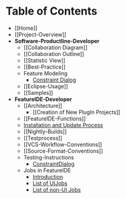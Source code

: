 # Table of Contents

* [[Home]]
* [[Project-Overview]]
* **Software-Productline-Developer**
  * [[Collaboration Diagram]]
  * [[Collaboration Outline]]
  * [[Statistic View]]
  * [[Best-Practice]]
  * Feature Modeling 
     * [Constraint Dialog](https://github.com/tthuem/FeatureIDE/wiki/Constraint-Editing-and-the-Constraint-Dialog)
  * [[Eclipse-Usage]]
  * [[Samples]]
* **FeatureIDE-Developer**
  * [[Architecture]]
    * [[Creation of New PlugIn Projects]]
  * [[FeatureIDE-Functions]]
  * [Installation and Update Process](https://github.com/tthuem/FeatureIDE/wiki/Installation-And-Update-Process)
  * [[Nightly-Builds]]
  * [[Testprocess]]
  * [[VCS-Workflow-Conventions]]
  * [[Source-Format-Conventions]]
  * Testing-Instructions
    * [ConstraintDialog](https://github.com/tthuem/FeatureIDE/wiki/Testing-Instructions-for-the-ConstraintDialog)
  * Jobs in FeatureIDE
    * [Introduction](https://github.com/tthuem/FeatureIDE/wiki/Jobs-in-FeatureIDE)
    * [List of UIJobs](https://github.com/tthuem/FeatureIDE/wiki/List-of-UIJobs-created-in-FeatureIDE)
    * [List of non-UI Jobs](https://github.com/tthuem/FeatureIDE/wiki/List-of-non-UI-Jobs-created-in-FeatureIDE)